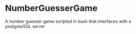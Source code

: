# NumberGuesserGame
A number guesser game scripted in bash that interfaces with a postgresSQL server
